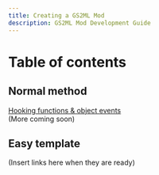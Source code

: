 ```yaml
---
title: Creating a GS2ML Mod
description: GS2ML Mod Development Guide
---
```


# Table of contents

## Normal method
[Hooking functions & object events](/GS2ML/guides/functions/hooking)  
(More coming soon)

## Easy template
(Insert links here when they are ready)
